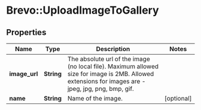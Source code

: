 # Brevo::UploadImageToGallery

## Properties
Name | Type | Description | Notes
------------ | ------------- | ------------- | -------------
**image_url** | **String** | The absolute url of the image (no local file). Maximum allowed size for image is 2MB. Allowed extensions for images are - jpeg, jpg, png, bmp, gif. | 
**name** | **String** | Name of the image. | [optional] 


